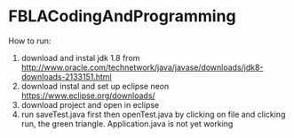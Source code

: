 # FBLACodingAndProgramming
How to run:
1. download and instal jdk 1.8 from 
http://www.oracle.com/technetwork/java/javase/downloads/jdk8-downloads-2133151.html
2. download instal and set up eclipse neon
https://www.eclipse.org/downloads/
3. download project and open in eclipse
4. run saveTest.java first then openTest.java by clicking on file and clicking run, the green triangle. Application.java is not yet working
